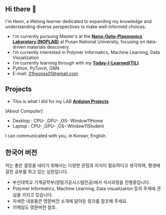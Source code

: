 ## Hi there 👋
I'm Heon, a lifelong learner dedicated to expanding my knowledge and understanding diverse perspectives to make well-informed choices.

- I'm currently pursuing Master's at the [**Nano-Opto-Plasmonics Laboratory (NOPLAB)**](https://sites.google.com/view/noplab) at Pusan National University, focusing on data-driven materials descovery.
- I’m currently interested in Polymer Informatics, Machine Learning, Data Visualization
- I'm currently learning through with my [**Today-I-Learned(TIL)**](https://github.com/heonyheonss/Today-I-Learned/)
- Python, PyTorch, GNN
- E-mail: 31heonss01@gmail.com

## Projects
- This is what I did for my LAB [**Arduion Projects**](https://github.com/heonyheonss/Arduino_for_NOPLAB_Repository)

[About Computer]
- Desktop : CPU- ,GPU- ,OS- Window11Home
- Laptop  : CPU- ,GPU- ,OS- Window11Student

I can communicated with you, in Korean, English.


## 한국어 버전
저는 좋은 결정을 내리기 위해서는 다양한 관점과 지식이 필요하다고 생각하여, 평생에 걸친 공부를 하고 있는 심헌입니다.
- 부산대학교 기계공학부(정밀가공시스템전공)에서 석사과정을 진행중입니다.
- Polymer Informatics, Machine Learning, Data visualization 등의 주제에 관심을 가지고 있습니다.
- 자세한 내용들은 영문버전 소개에 달아둔 링크를 참조해 주세요.
- 이메일도 영문버전 참조.


<!--
**heonyheonss/heonyheonss** is a ✨ _special_ ✨ repository because its `README.md` (this file) appears on your GitHub profile.

Here are some ideas to get you started:

- 🔭 I’m currently working on ...
- 🌱 I’m currently learning ...
- 👯 I’m looking to collaborate on ...
- 🤔 I’m looking for help with ...
- 💬 Ask me about ...
- 📫 How to reach me: ...
- 😄 Pronouns: ...
- ⚡ Fun fact: ...
-->
